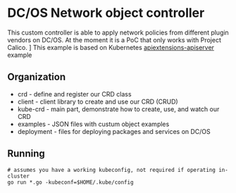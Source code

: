 # DC/OS Network object controller

This custom controller is able to apply network policies from different plugin vendors on DC/OS. At the moment it is a PoC that only works with Project Calico.
]
This example is based on Kubernetes [apiextensions-apiserver](https://github.com/kubernetes/apiextensions-apiserver) example  

## Organization

* crd      - define and register our CRD class
* client   - client library to create and use our CRD (CRUD)
* kube-crd - main part, demonstrate how to create, use, and watch our CRD
* examples - JSON files with custum object examples
* deployment - files for deploying packages and services on DC/OS

## Running

```
# assumes you have a working kubeconfig, not required if operating in-cluster
go run *.go -kubeconf=$HOME/.kube/config
```
